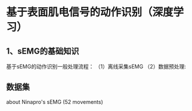 # 基于表面肌电信号的动作识别（深度学习）

## 1、sEMG的基础知识
基于sEMG的动作识别一般处理流程：
（1）离线采集sEMG
（2）数据预处理:

## 数据集 
about Ninapro's sEMG (52 movements)
